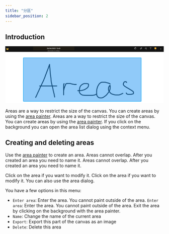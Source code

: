 ```yaml
---
title: "分區"
sidebar_position: 2
---
```


## Introduction

![分區](area.png)

Areas are a way to restrict the size of the canvas. You can create areas by using the [area painter](painters/area.md). Areas are a way to restrict the size of the canvas. You can create areas by using the [area painter](painters/area.md). If you click on the background you can open the area list dialog using the context menu.

## Creating and deleting areas

Use the [area painter](painters/area.md) to create an area. Areas cannot overlap. After you created an area you need to name it. Areas cannot overlap. After you created an area you need to name it.

Click on the area if you want to modify it. Click on the area if you want to modify it. You can also use the area dialog.

You have a few options in this menu:

* `Enter area`: Enter the area. You cannot paint outside of the area. `Enter area`: Enter the area. You cannot paint outside of the area. Exit the area by clicking on the background with the area painter.
* `Name`: Change the name of the current area
* `Export`: Export this part of the canvas as an image
* `Delete`: Delete this area
